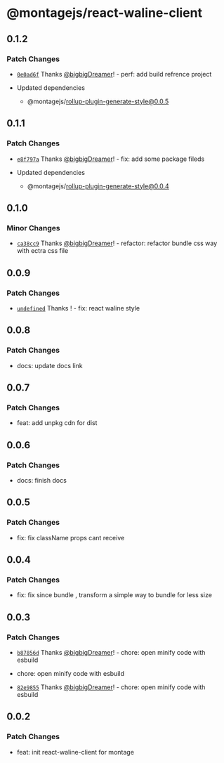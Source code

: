 # @montagejs/react-waline-client

## 0.1.2

### Patch Changes

- [`0e0ad6f`](https://github.com/bigbigDreamer/montage/commit/0e0ad6f) Thanks [@bigbigDreamer](https://github.com/bigbigDreamer)! - perf: add build refrence project

- Updated dependencies
  - @montagejs/rollup-plugin-generate-style@0.0.5

## 0.1.1

### Patch Changes

- [`e8f797a`](https://github.com/bigbigDreamer/montage/commit/e8f797a) Thanks [@bigbigDreamer](https://github.com/bigbigDreamer)! - fix: add some package fileds

- Updated dependencies
  - @montagejs/rollup-plugin-generate-style@0.0.4

## 0.1.0

### Minor Changes

- [`ca38cc9`](https://github.com/bigbigDreamer/montage/commit/ca38cc9) Thanks [@bigbigDreamer](https://github.com/bigbigDreamer)! - refactor: refactor bundle css way with ectra css file

## 0.0.9

### Patch Changes

- [`undefined`](https://github.com/bigbigDreamer/montage/commit/undefined) Thanks ! - fix: react waline style

## 0.0.8

### Patch Changes

- docs: update docs link

## 0.0.7

### Patch Changes

- feat: add unpkg cdn for dist

## 0.0.6

### Patch Changes

- docs: finish docs

## 0.0.5

### Patch Changes

- fix: fix className props cant receive

## 0.0.4

### Patch Changes

- fix: fix since bundle , transform a simple way to bundle for less size

## 0.0.3

### Patch Changes

- [`b87856d`](https://github.com/bigbigDreamer/montage/commit/b87856d3403b812f04186ca8df73a6f5c017772e) Thanks [@bigbigDreamer](https://github.com/bigbigDreamer)! - chore: open minify code with esbuild

* chore: open minify code with esbuild

- [`82e9855`](https://github.com/bigbigDreamer/montage/commit/82e9855095828c3a9567c7f8ec7afb87b7fcc136) Thanks [@bigbigDreamer](https://github.com/bigbigDreamer)! - chore: open minify code with esbuild

## 0.0.2

### Patch Changes

- feat: init react-waline-client for montage
